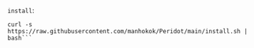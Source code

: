`install`:
```console
curl -s https://raw.githubusercontent.com/manhokok/Peridot/main/install.sh | bash```

